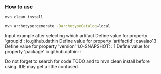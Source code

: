 ### How to use
```bash
mvn clean install
```
```bash
mvn archetype:generate -DarchetypeCatalog=local
```

Input example after selecting which artifact
Define value for property 'groupId': io.github.dathin
Define value for property 'artifactId': cavalao13
Define value for property 'version' 1.0-SNAPSHOT: : 1
Define value for property 'package' io.github.dathin: : 


Do not forget to search for code TODO and to mvn clean install before using. IDE may get a little confused.